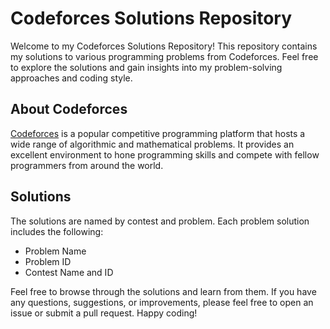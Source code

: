 # Codeforces Solutions Repository

Welcome to my Codeforces Solutions Repository! This repository contains my solutions to various programming problems from Codeforces. Feel free to explore the solutions and gain insights into my problem-solving approaches and coding style.

## About Codeforces

[Codeforces](https://codeforces.com/) is a popular competitive programming platform that hosts a wide range of algorithmic and mathematical problems. It provides an excellent environment to hone programming skills and compete with fellow programmers from around the world.

## Solutions

The solutions are named by contest and problem. Each problem solution includes the following:

- Problem Name
- Problem ID
- Contest Name and ID

Feel free to browse through the solutions and learn from them. If you have any questions, suggestions, or improvements, please feel free to open an issue or submit a pull request. Happy coding!

